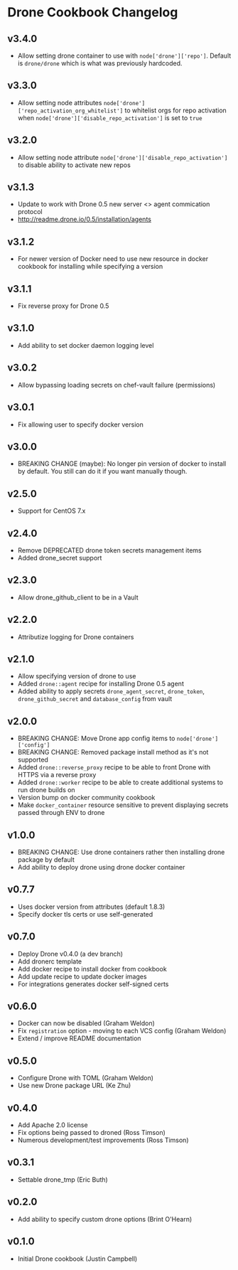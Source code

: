 Drone Cookbook Changelog
=========================
v3.4.0
------
* Allow setting drone container to use with `node['drone']['repo']`.  Default is `drone/drone` which is what was previously hardcoded.

v3.3.0
------
* Allow setting node attributes `node['drone']['repo_activation_org_whitelist']` to whitelist orgs for repo activation when `node['drone']['disable_repo_activation']` is set to `true`

v3.2.0
------
* Allow setting node attribute `node['drone']['disable_repo_activation']` to disable ability to activate new repos

v3.1.3
------
* Update to work with Drone 0.5 new server <> agent commication protocol
 * http://readme.drone.io/0.5/installation/agents

v3.1.2
------
* For newer version of Docker need to use new resource in docker cookbook for installing while specifying a version

v3.1.1
------
* Fix reverse proxy for Drone 0.5

v3.1.0
------
* Add ability to set docker daemon logging level

v3.0.2
------
* Allow bypassing loading secrets on chef-vault failure (permissions)

v3.0.1
------
* Fix allowing user to specify docker version

v3.0.0
------
* BREAKING CHANGE (maybe): No longer pin version of docker to install by default.
You still can do it if you want manually though.

v2.5.0
------
* Support for CentOS 7.x

v2.4.0
------
* Remove DEPRECATED drone token secrets management items
* Added drone_secret support

v2.3.0
------
* Allow drone_github_client to be in a Vault

v2.2.0
------
* Attributize logging for Drone containers

v2.1.0
------
* Allow specifying version of drone to use
* Added `drone::agent` recipe for installing Drone 0.5 agent
* Added ability to apply secrets `drone_agent_secret`, `drone_token`, `drone_github_secret` and `database_config` from vault

v2.0.0
------
* BREAKING CHANGE: Move Drone app config items to `node['drone']['config']`
* BREAKING CHANGE: Removed package install method as it's not supported
* Added `drone::reverse_proxy` recipe to be able to front Drone with HTTPS via a reverse proxy
* Added `drone::worker` recipe to be able to create additional systems to run drone builds on
* Version bump on docker community cookbook
* Make `docker_container` resource sensitive to prevent displaying secrets passed through ENV to drone

v1.0.0
------
* BREAKING CHANGE: Use drone containers rather then installing drone package by default
* Add ability to deploy drone using drone docker container

v0.7.7
------
* Uses docker version from attributes (default 1.8.3)
* Specify docker tls certs or use self-generated

v0.7.0
------
* Deploy Drone v0.4.0 (a dev branch)
* Add dronerc template
* Add docker recipe to install docker from cookbook
* Add update recipe to update docker images
* For integrations generates docker self-signed certs

v0.6.0
------
* Docker can now be disabled (Graham Weldon)
* Fix `registration` option - moving to each VCS config (Graham Weldon)
* Extend / improve README documentation

v0.5.0
------
* Configure Drone with TOML (Graham Weldon)
* Use new Drone package URL (Ke Zhu)

v0.4.0
------

* Add Apache 2.0 license
* Fix options being passed to droned (Ross Timson)
* Numerous development/test improvements (Ross Timson)

v0.3.1
------

* Settable drone_tmp (Eric Buth)

v0.2.0
------

* Add ability to specify custom drone options (Brint O'Hearn)

v0.1.0
------

* Initial Drone cookbook (Justin Campbell)
